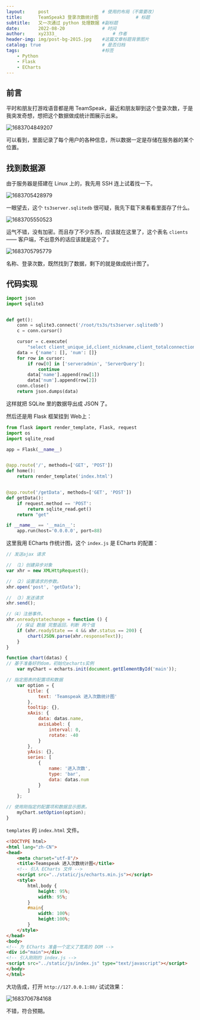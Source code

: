 ```yaml
---
layout:     post   				    # 使用的布局（不需要改）
title:      TeamSpeak3 登录次数统计图				# 标题 
subtitle:   又一次通过 python 处理数据 #副标题
date:       2022-08-20 				# 时间
author:     xy2333_						# 作者
header-img: img/post-bg-2015.jpg 	#这篇文章标题背景图片
catalog: true 						# 是否归档
tags:								#标签
    - Python
    - Flask
    - ECharts
---
```

## 前言

平时和朋友打游戏语音都是用 TeamSpeak，最近和朋友聊到这个登录次数，于是我突发奇想，想把这个数据做成统计图展示出来。

![1683704849207](https://xy-233.github.io/img/posts/2022-08-20-TeamSpeak3-登录次数统计图/1683704849207.png)

可以看到，里面记录了每个用户的各种信息，所以数据一定是存储在服务器的某个位置。

## 找到数据源

由于服务器是搭建在 Linux 上的，我先用 SSH 连上试着找一下。

![1683705428979](https://xy-233.github.io/img/posts/2022-08-20-TeamSpeak3-登录次数统计图/1683705428979.png)

一眼望去，这个 `ts3server.sqlitedb` 很可疑，我先下载下来看看里面存了什么。

![1683705550523](https://xy-233.github.io/img/posts/2022-08-20-TeamSpeak3-登录次数统计图/1683705550523.png)

运气不错，没有加密。而且存了不少东西，应该就在这里了，这个表名 `clients` —— 客户端，不出意外的话应该就是这个了。

![1683705795779](https://xy-233.github.io/img/posts/2022-08-20-TeamSpeak3-登录次数统计图/1683705795779.png)

名称、登录次数，既然找到了数据，剩下的就是做成统计图了。

## 代码实现

```python
import json
import sqlite3


def get():
    conn = sqlite3.connect('/root/ts3s/ts3server.sqlitedb')
    c = conn.cursor()

    cursor = c.execute(
        "select client_unique_id,client_nickname,client_totalconnections from clients order by client_totalconnections desc ")
    data = {'name': [], 'num': []}
    for row in cursor:
        if row[0] in ['serveradmin', 'ServerQuery']:
            continue
        data['name'].append(row[1])
        data['num'].append(row[2])
    conn.close()
    return json.dumps(data)
```

这样就把 SQLite 里的数据导出成 JSON 了。

然后还是用 Flask 框架挂到 Web上：

```python
from flask import render_template, Flask, request
import os
import sqlite_read

app = Flask(__name__)


@app.route('/', methods=['GET', 'POST'])
def home():
    return render_template('index.html')


@app.route('/getData', methods=['GET', 'POST'])
def getData():
    if request.method == 'POST':
        return sqlite_read.get()
    return "get"

if __name__ == '__main__':
    app.run(host='0.0.0.0', port=88)

```

这里我用 ECharts 作统计图，这个 `index.js` 是 ECharts 的配置：

```javascript
// 发送ajax 请求

// （1）创建异步对象
var xhr = new XMLHttpRequest();

// （2）设置请求的参数。
xhr.open('post', 'getData');

// （3）发送请求
xhr.send();

//（4）注册事件。 
xhr.onreadystatechange = function () {
    // 保证 数据 完整返回，判断 两个值
    if (xhr.readyState == 4 && xhr.status == 200) {
        chart(JSON.parse(xhr.responseText));
    }
}

function chart(datas) {
// 基于准备好的dom，初始化echarts实例
    var myChart = echarts.init(document.getElementById('main'));

// 指定图表的配置项和数据
    var option = {
        title: {
            text: 'Teamspeak 进入次数统计图'
        },
        tooltip: {},
        xAxis: {
            data: datas.name,
            axisLabel: {
                interval: 0,
                rotate: -40
            }
        },
        yAxis: {},
        series: [
            {
                name: '进入次数',
                type: 'bar',
                data: datas.num
            }
        ]
    };

// 使用刚指定的配置项和数据显示图表。
    myChart.setOption(option);
}
```

`templates` 的 `index.html` 文件。

```html
<!DOCTYPE html>
<html lang="zh-CN">
<head>
    <meta charset="utf-8"/>
    <title>Teamspeak 进入次数统计图</title>
    <!-- 引入 ECharts 文件 -->
    <script src="../static/js/echarts.min.js"></script>
    <style>
        html,body {
            height: 95%;
            width: 95%;
        }
        #main{
            width: 100%;
            height:100%;
        }
    </style>
</head>
<body>
<!-- 为 ECharts 准备一个定义了宽高的 DOM -->
<div id="main"></div>
<!-- 引入刚刚的 index.js -->
<script src="../static/js/index.js" type="text/javascript"></script>
</body>
</html>
```

大功告成，打开 `http://127.0.0.1:88/` 试试效果：

![1683706784168](https://xy-233.github.io/img/posts/2022-08-20-TeamSpeak3-登录次数统计图/1683706784168.png)

不错，符合预期。
